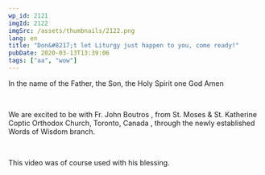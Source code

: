 ```yaml
---
wp_id: 2121
imgId: 2122
imgSrc: /assets/thumbnails/2122.png
lang: en
title: "Don&#8217;t let Liturgy just happen to you, come ready!"
pubDate: 2020-03-13T13:39:06
tags: ["aa", "wow"]
---
```

<!-- page: 6 -->

<p>In the name of the Father, the Son, the Holy Spirit one God Amen</p>
<p>&nbsp;</p>
<p>We are excited to be with Fr. John Boutros , from St. Moses &amp; St. Katherine Coptic Orthodox Church, Toronto, Canada , through the newly established Words of Wisdom branch.</p>
<p>&nbsp;</p>
<p>This video was of course used with his blessing.</p>
